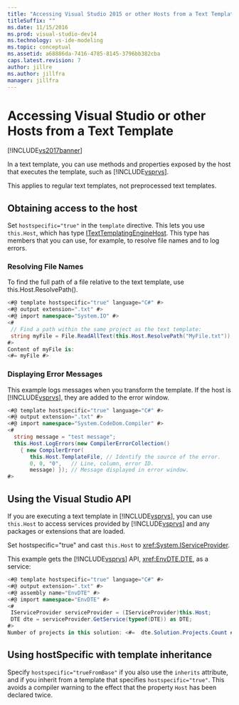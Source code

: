 ```yaml
---
title: "Accessing Visual Studio 2015 or other Hosts from a Text Template | Microsoft Docs"
titleSuffix: ""
ms.date: 11/15/2016
ms.prod: visual-studio-dev14
ms.technology: vs-ide-modeling
ms.topic: conceptual
ms.assetid: a68886da-7416-4785-8145-3796bb382cba
caps.latest.revision: 7
author: jillre
ms.author: jillfra
manager: jillfra
---
```

# Accessing Visual Studio or other Hosts from a Text Template
[!INCLUDE[vs2017banner](../includes/vs2017banner.md)]

In a text template, you can use methods and properties exposed by the host that executes the template, such as [!INCLUDE[vsprvs](../includes/vsprvs-md.md)].

 This applies to regular text templates, not preprocessed text templates.

## Obtaining access to the host

Set `hostspecific="true"` in the `template` directive. This lets you use  `this.Host`, which has type [ITextTemplatingEngineHost](/previous-versions/visualstudio/visual-studio-2012/bb126505(v=vs.110)). This type has members that you can use, for example, to resolve file names and to log errors.

### Resolving File Names
 To find the full path of a file relative to the text template, use this.Host.ResolvePath().

```csharp
<#@ template hostspecific="true" language="C#" #>
<#@ output extension=".txt" #>
<#@ import namespace="System.IO" #>
<#
 // Find a path within the same project as the text template:
 string myFile = File.ReadAllText(this.Host.ResolvePath("MyFile.txt"));
#>
Content of myFile is:
<#= myFile #>

```

### Displaying Error Messages
 This example logs messages when you transform the template. If the host is [!INCLUDE[vsprvs](../includes/vsprvs-md.md)], they are added to the error window.

```csharp
<#@ template hostspecific="true" language="C#" #>
<#@ output extension=".txt" #>
<#@ import namespace="System.CodeDom.Compiler" #>
<#
  string message = "test message";
  this.Host.LogErrors(new CompilerErrorCollection()
    { new CompilerError(
       this.Host.TemplateFile, // Identify the source of the error.
       0, 0, "0",   // Line, column, error ID.
       message) }); // Message displayed in error window.
#>

```

## Using the Visual Studio API
 If you are executing a text template in [!INCLUDE[vsprvs](../includes/vsprvs-md.md)], you can use `this.Host` to access services provided by [!INCLUDE[vsprvs](../includes/vsprvs-md.md)] and any packages or extensions that are loaded.

 Set hostspecific="true" and cast `this.Host` to <xref:System.IServiceProvider>.

 This example gets the [!INCLUDE[vsprvs](../includes/vsprvs-md.md)] API, <xref:EnvDTE.DTE>, as a service:

```csharp
<#@ template hostspecific="true" language="C#" #>
<#@ output extension=".txt" #>
<#@ assembly name="EnvDTE" #>
<#@ import namespace="EnvDTE" #>
<#
 IServiceProvider serviceProvider = (IServiceProvider)this.Host;
 DTE dte = serviceProvider.GetService(typeof(DTE)) as DTE;
#>
Number of projects in this solution: <#=  dte.Solution.Projects.Count #>

```

## Using hostSpecific with template inheritance
 Specify `hostspecific="trueFromBase"` if you also use the `inherits` attribute, and if you inherit from a template that specifies `hostspecific="true"`. This avoids a compiler warning to the effect that the property `Host` has been declared twice.
